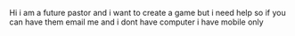 Hi i am a future pastor and i want to create a game but i need help so if you can have them email me and i dont have computer i have mobile only

<!---
PastorDDennis/PastorDDennis is a ✨ special ✨ repository because its `README.md` (this file) appears on your GitHub profile.
You can click the Preview link to take a look at your changes.
--->
